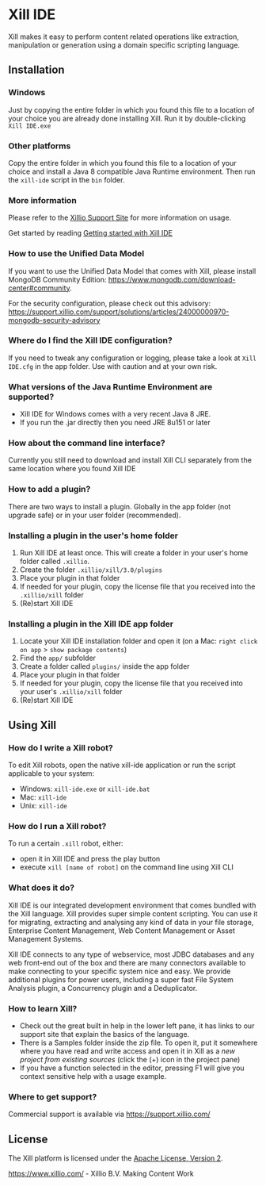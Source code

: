 Xill IDE
========

Xill makes it easy to perform content related operations like extraction,
manipulation or generation using a domain specific scripting language.

Installation
------------

### Windows
Just by copying the entire folder in which you found this file to a location
of your choice you are already done installing Xill. Run it by double-clicking `Xill IDE.exe`

### Other platforms
Copy the entire folder in which you found this file to a location
of your choice and install a Java 8 compatible Java Runtime environment. Then run the `xill-ide` script in the `bin` folder.

### More information

Please refer to the [Xillio Support Site](https://support.xillio.com/) for more information on usage.

Get started by reading [Getting started with Xill IDE](https://support.xillio.com/support/solutions/folders/6000135504)

### How to use the Unified Data Model

If you want to use the Unified Data Model that comes with Xill, please
install MongoDB Community Edition:
https://www.mongodb.com/download-center#community.

For the security configuration, please check out this advisory: 
https://support.xillio.com/support/solutions/articles/24000000970-mongodb-security-advisory

### Where do I find the Xill IDE configuration?

If you need to tweak any configuration or logging, please take a look at
`Xill IDE.cfg` in the app folder. Use with caution and at your own risk.

### What versions of the Java Runtime Environment are supported?

* Xill IDE for Windows comes with a very recent Java 8 JRE.
* If you run the .jar directly then you need JRE 8u151 or later

### How about the command line interface?

Currently you still need to download and install Xill CLI separately from the same location where you found Xill IDE

### How to add a plugin?

There are two ways to install a plugin. Globally in the app folder (not upgrade safe) or in your user folder (recommended).

### Installing a plugin in the user's home folder

1. Run Xill IDE at least once. This will create a folder in your user's home folder called `.xillio`.
2. Create the folder `.xillio/xill/3.0/plugins`
3. Place your plugin in that folder
4. If needed for your plugin, copy the license file that you received into the `.xillio/xill` folder
5. (Re)start Xill IDE

### Installing a plugin in the Xill IDE app folder

1. Locate your Xill IDE installation folder and open it (on a Mac: `right click on app` > `show package contents`)
2. Find the `app/` subfolder
3. Create a folder called `plugins/` inside the app folder
4. Place your plugin in that folder
5. If needed for your plugin, copy the license file that you received into your user's `.xillio/xill` folder
6. (Re)start Xill IDE

Using Xill
----------

### How do I write a Xill robot?

To edit Xill robots, open the native xill-ide application or run the script applicable to your
system:

* Windows: `xill-ide.exe` or `xill-ide.bat`
* Mac: `xill-ide`
* Unix: `xill-ide`

### How do I run a Xill robot?

To run a certain `.xill` robot, either:

* open it in Xill IDE and press the play button
* execute `xill [name of robot]` on the command line using Xill CLI

### What does it do?

Xill IDE is our integrated development environment that comes bundled 
with the Xill language. Xill provides super simple content scripting.
You can use it for migrating, extracting and analysing any kind of data 
in your file storage, Enterprise Content Management, 
Web Content Management or Asset Management Systems. 

Xill IDE connects to any type of webservice, most JDBC databases and any 
web front-end out of the box and there are many connectors available to 
make connecting to your specific system nice and easy.
We provide additional plugins for power users, including a super fast 
File System Analysis plugin, a Concurrency plugin and a Deduplicator.

### How to learn Xill?

* Check out the great built in help in the lower left pane, it has links to our support site that explain the basics of the language.
* There is a Samples folder inside the zip file. To open it, put it somewhere where you have read and write access and open it in Xill as a _new project from existing sources_ (click the (+) icon in the project pane) 
* If you have a function selected in the editor, pressing F1 will give you context sensitive help with a usage example.

### Where to get support?

Commercial support is available via https://support.xillio.com/

License
-------

The Xill platform is licensed under the [Apache License, Version 2](LICENSE).


https://www.xillio.com/ - Xillio B.V.
Making Content Work